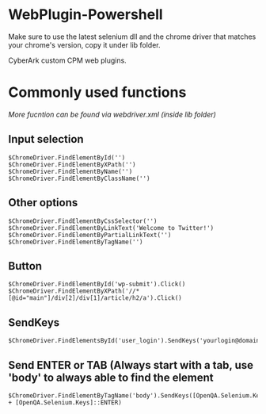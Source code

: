 # WebPlugin-Powershell
Make sure to use the latest selenium dll and the chrome driver that matches your chrome's version, copy it under lib folder.

CyberArk custom CPM web plugins.

# Commonly used functions
*More fucntion can be found via webdriver.xml (inside lib folder)*
## Input selection
```
$ChromeDriver.FindElementById('')
$ChromeDriver.FindElementByXPath('')
$ChromeDriver.FindElementByName('')
$ChromeDriver.FindElementByClassName('')
```
## Other options
```
$ChromeDriver.FindElementByCssSelector('')
$ChromeDriver.FindElementByLinkText('Welcome to Twitter!')
$ChromeDriver.FindElementByPartialLinkText('')
$ChromeDriver.FindElementByTagName('')
```
## Button
```
$ChromeDriver.FindElementById('wp-submit').Click()
$ChromeDriver.FindElementByXPath('//*[@id="main"]/div[2]/div[1]/article/h2/a').Click()
```
## SendKeys
```
$ChromeDriver.FindElementsById('user_login').SendKeys('yourlogin@domain.com')
```

## Send ENTER or TAB (Always start with a tab, use 'body' to always able to find the element
```
$ChromeDriver.FindElementByTagName('body').SendKeys([OpenQA.Selenium.Keys]::TAB + [OpenQA.Selenium.Keys]::ENTER)
```
